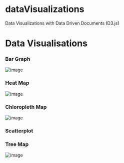 # dataVisualizations
Data Visualizations with Data Driven Documents (D3.js)

# Data Visualisations

### Bar Graph

![image]()

### Heat Map

![image]()

### Chloropleth Map

![image]()

### Scatterplot

### Tree Map

![image]()
